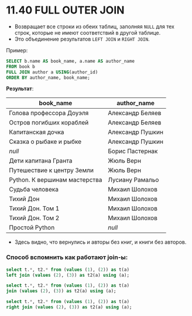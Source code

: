 # 11.40 FULL OUTER JOIN

- Возвращает все строки из обеих таблиц, заполняя `NULL` для тех строк, которые не имеют соответствий в другой таблице.
- Это объединение результатов `LEFT JOIN` и `RIGHT JOIN`.

Пример:

```sql
SELECT b.name AS book_name, a.name AS author_name
FROM book b
FULL JOIN author a USING(author_id)
ORDER BY author_name, book_name;
```

**Результат**:

| book_name | author_name |
| --- | --- |
| Голова профессора Доуэля | Александр Беляев |
| Остров погибших кораблей | Александр Беляев |
| Капитанская дочка | Александр Пушкин |
| Сказка о рыбаке и рыбке | Александр Пушкин |
| *null* | Борис Пастернак |
| Дети капитана Гранта | Жюль Верн |
| Путешествие к центру Земли | Жюль Верн |
| Python. К вершинам мастерства | Лусиану Рамальо |
| Судьба человека | Михаил Шолохов |
| Тихий Дон | Михаил Шолохов |
| Тихий Дон. Том 1 | Михаил Шолохов |
| Тихий Дон. Том 2 | Михаил Шолохов |
| Простой Python | *null* |
- Здесь видно, что вернулись и авторы без книг, и книги без авторов.

### Способ вспомнить как работают join-ы:

```sql
select t.*, t2.* from (values (1), (2)) as t(a)
left join (values (2), (3)) as t2(a) using (a);

select t.*, t2.* from (values (1), (2)) as t(a)
join (values (2), (3)) as t2(a) using (a);

select t.*, t2.* from (values (1), (2)) as t(a)
right join (values (2), (3)) as t2(a) using (a);
```